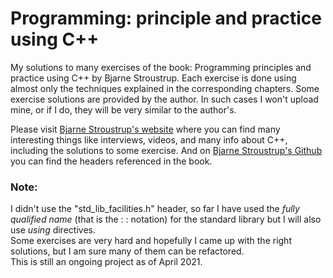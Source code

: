 # Programming: principle and practice using C++
My solutions to many exercises of the book: Programming principles and practice using C++ by Bjarne Stroustrup. Each exercise is done using almost only the techniques explained in the corresponding chapters. Some exercise solutions are provided by the author. In such cases I won't upload mine, or if I do, they will be very similar to the author's.

Please visit [Bjarne Stroustrup's website](https://www.stroustrup.com/ "Bjarne Stroustrup's Homepage") where you can find many interesting things like interviews, videos, and many info about C++, including the solutions to some exercise.
And on [Bjarne Stroustrup's Github](https://github.com/BjarneStroustrup) you can find the headers referenced in the book.

### Note: 
I didn't use the "std_lib_facilities.h" header, so far I have used the *fully qualified name*  (that is the : : notation) for the standard library but I will also use *using* directives. <br> Some exercises are very hard and hopefully I came up with the right solutions, but I am sure many of them can be refactored. <br> This is still an ongoing project as of April 2021.
